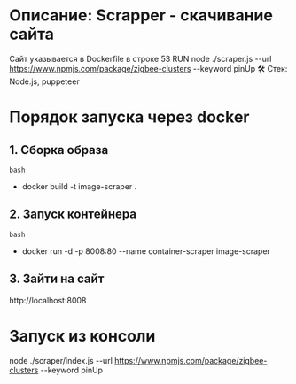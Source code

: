 # Описание: Scrapper - скачивание сайта
Сайт указывается в Dockerfile в строке 53
RUN node ./scraper.js --url https://www.npmjs.com/package/zigbee-clusters --keyword pinUp
🛠 Стек: Node.js, puppeteer

# Порядок запуска через docker
## 1. Сборка образа
```bash```
- docker build -t image-scraper .
## 2. Запуск контейнера
```bash```
- docker run -d -p 8008:80 --name container-scraper image-scraper
## 3. Зайти на сайт
http://localhost:8008


# Запуск из консоли
node ./scraper/index.js --url https://www.npmjs.com/package/zigbee-clusters --keyword pinUp
